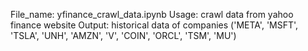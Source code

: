 File_name: yfinance_crawl_data.ipynb
Usage: crawl data from yahoo finance website
Output: historical data of companies ('META', 'MSFT', 'TSLA', 'UNH', 'AMZN', 'V', 'COIN', 'ORCL', 'TSM', 'MU')


